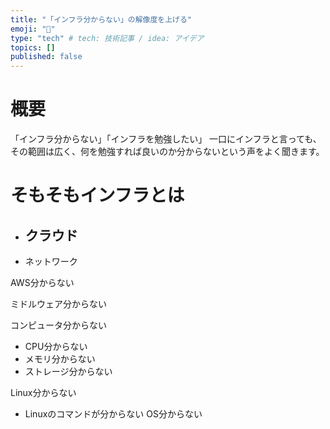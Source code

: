```yaml
---
title: "「インフラ分からない」の解像度を上げる"
emoji: "🦔"
type: "tech" # tech: 技術記事 / idea: アイデア
topics: []
published: false
---
```


# 概要

「インフラ分からない」「インフラを勉強したい」
一口にインフラと言っても、その範囲は広く、何を勉強すれば良いのか分からないという声をよく聞きます。

# そもそもインフラとは

- クラウド
  - 
- ネットワーク

AWS分からない

ミドルウェア分からない

コンピュータ分からない
- CPU分からない
- メモリ分からない
- ストレージ分からない

Linux分からない
  - Linuxのコマンドが分からない
OS分からない